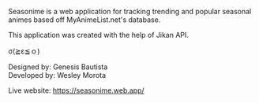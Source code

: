 Seasonime is a web application for tracking trending and popular seasonal animes based off MyAnimeList.net's database. 

This application was created with the help of Jikan API.

σ(≧ε≦ｏ)

Designed by: Genesis Bautista <br>
Developed by: Wesley Morota

Live website: https://seasonime.web.app/

